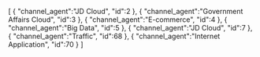 [
	{
		"channel_agent":"JD Cloud",
		"id":2
	},
	{
		"channel_agent":"Government Affairs Cloud",
		"id":3
	},
	{
		"channel_agent":"E-commerce",
		"id":4
	},
	{
		"channel_agent":"Big Data",
		"id":5
	},
	{
		"channel_agent":"JD Cloud",
		"id":7
	},
	{
		"channel_agent":"Traffic",
		"id":68
	},
	{
		"channel_agent":"Internet Application",
		"id":70
	}
]